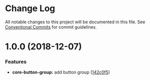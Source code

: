 # Change Log

All notable changes to this project will be documented in this file.
See [Conventional Commits](https://conventionalcommits.org) for commit guidelines.

<a name="1.0.0"></a>
# 1.0.0 (2018-12-07)


### Features

* **core-button-group:** add button group ([142c0f5](https://github.com/telusdigital/tds-core/commit/142c0f5))
